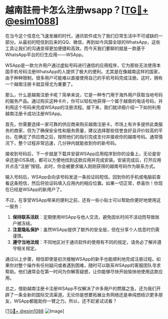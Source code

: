# 越南註冊卡怎么注册wsapp？[[TG💪+ @esim1088](https://t.me/s/esim1088)]

在当今这个信息化飞速发展的时代，通讯软件成为了我们日常生活中不可或缺的一部分。从最初的短信到后来的QQ、微信，再到如今风靡全球的WhatsApp，这些工具让我们的沟通变得更加便捷和高效。而今天我们要聊的就是一款基于WhatsApp平台的衍生应用——WSApp。

WSApp是一款允许用户通过虚拟号码进行通信的应用程序，它为那些无法使用本国手机号码注册WhatsApp的人提供了极大的便利。尤其是在像越南这样的国家，由于种种限制，很多用户可能难以直接使用自己的手机号码完成注册。这时，拥有一个越南注册卡就显得尤为重要了。

那么，什么是越南注册卡呢？简单来说，它是一种专门用于海外用户获取当地号码的服务产品。通过购买这种卡片，你可以轻松地获得一个属于越南的电话号码，并利用这个号码来完成WSApp的注册流程。接下来，我们就详细介绍一下如何利用越南注册卡成功注册WSApp。

首先，你需要选择一家可靠的供应商来购买越南注册卡。市场上有许多提供此类服务的商家，但为了确保安全性和服务质量，建议选择那些信誉良好且评价较高的平台。在确定了供应商之后，按照他们的指引完成支付并接收你的越南号码。通常情况下，整个过程非常迅速，几分钟内就能收到你的新号码。

接收到号码后，下一步就是下载并安装WSApp应用程序到你的设备上。无论是安卓还是iOS系统，都可以方便地找到这款应用并完成安装。安装完成后，打开应用并点击“注册”按钮。此时，你会被要求输入刚刚获得的越南号码作为联系方式。

输入号码后，WSApp会向该号码发送一条验证码短信。回到你的手机或电脑前查看这条短信，然后将验证码填入应用内的相应位置。如果一切正常，恭喜你！你现在已经是WSApp的新用户了。

不过，在享受WSApp带来的便利之前，还有一些小贴士可以帮助你更好地使用这一服务：

1. **保持联系活跃**：定期使用WSApp与他人交流，避免因长时间不活动而导致账户被冻结。
2. **注意隐私保护**：虽然WSApp提供了额外的安全层，但在分享个人信息时仍需谨慎。
3. **遵守当地法规**：不同地区对于通讯软件的使用有不同的规定，请务必了解并遵守相关规定。

通过以上步骤，相信即使是初次接触WSApp的新手也能顺利地完成注册过程。如果你对整个操作有任何疑问或者遇到困难，随时可以联系WSApp的客服团队寻求帮助。他们通常会在第一时间为你解答疑惑，让你能够尽快开始愉快地使用这款应用。

总之，借助越南注册卡注册WSApp不仅解决了许多用户的燃眉之急，还为我们开辟了一条全新的国际交流渠道。无论你是想要拓展业务网络还是单纯想结识更多朋友，WSApp都能助你一臂之力。所以，还不赶紧试试看？

[[TG💪+ @esim1088](https://t.me/s/esim1088) ![Image](https://i.postimg.cc/4NQfJmqS/Snipaste-2025-05-13-00-14-12.png)]